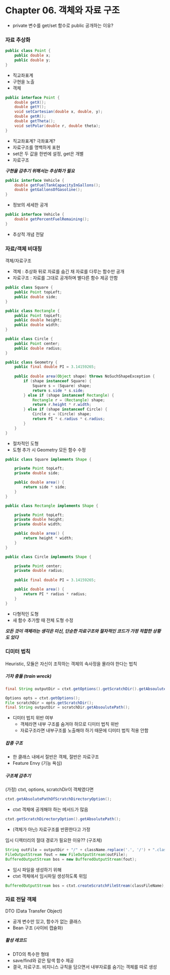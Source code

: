 # Chapter 06. 객체와 자료 구조
- private 변수를 get/set 함수로 public 공개하는 이유?

### 자료 추상화
```java
public class Point {
    public double x;
    public double y;
}
```
- 직교좌표계
- 구현을 노출
- 객체

```java
public interface Point {
    double getX();
    double getY();
    void setCartesian(double x, double, y);
    double getR();
    double getTheta();
    void setPolar(double r, double theta);
}
```
- 직교좌표계? 극좌표계?
- 자료구조를 명백하게 표현
- set은 두 값을 한번에 설정, get은 개별
- 자료구조

***구현을 감추기 위해서는 추상화가 필요***

```java
public interface Vehicle {
    double getFuelTankCapacityInGallons();
    double getGallonsOfGasoline();
}
```
- 정보의 세세한 공개
```java
public interface Vehicle {
    double getPercentFuelRemaining();
}
```
- 추상적 개념 전달

### 자료/객체 비대칭

객체/자료구조
- 객체 : 추상화 뒤로 자료를 숨긴 채 자료를 다루는 함수만 공개
- 자료구조 : 자료를 그대로 공개하며 별다른 함수 제공 안함

```java
public class Square {
    public Point topLeft;
    public double side;    
}

public class Rectangle {
    public Point topLeft;
    public double height;
    public double width;
}

public class Circle {
    public Point center;
    public double radius;
}

public class Geometry {
    public final double PI = 3.14159265;
    
    public double area(Object shape) throws NoSuchShapeException {
        if (shape instanceof Square) {
            Square s = (Square) shape;
            return s.side * s.side;
        } else if (shape instanceof Rectangle) {
            Rectangle r = (Rectangle) shape;
            return r.height * r.width;
        } else if (shape instanceof Circle) {
            Circle c = (Circle) shape;
            return PI * c.radius * c.radius;
        }
    }
}
``` 
- 절차적인 도형
- 도형 추가 시 Geometry 모든 함수 수정 

```java
public class Square implements Shape {

    private Point topLeft;
    private double side;

    public double area() {
        return side * side;
    }
}

public class Rectangle implements Shape {

    private Point topLeft;
    private double height;
    private double width;

    public double area() {
        return height * width;
    }
}

public class Circle implements Shape {

    private Point center;
    private double radius;
    
    public final double PI = 3.14159265;

    public double area() {
        return PI * radius * radius;
    }
}
```
- 다형적인 도형
- 새 함수 추가할 때 전체 도형 수정

***모든 것이 객체라는 생각은 미신, 단순한 자료구조와 절차적인 코드가 가정 적합한 상황도 있다***

### 디미터 법칙
Heuristic, 모듈은 자신이 조작하는 객체의 속사정을 몰라야 한다는 법칙

##### 기차 충돌 (train wreck)
```java
final String outputDir = ctxt.getOptions().getScratchDir().getAbsoulutePath();
``` 
```java
Options opts = ctxt.getOptions();
File scratchDir = opts.getScratchDir();
final String outputDir = scratchDir.getAbsoulutePath();
```
- 디미터 법치 위반 여부
  - 객체라면 내부 구조를 숨겨야 하므로 디미터 법칙 위반
  - 자료구조라면 내부구조를 노출해야 하기 때문에 디미터 법칙 적용 안함

##### 잡종 구조
- 한 클래스 내에서 절반은 객체, 절반은 자료구조
- Feature Envy (기능 욕심)

##### 구조체 감추기
(가정) ctxt, options, scratchDir이 객체였다면
```java
ctxt.getAbsolutePathOfScratchDirectoryOption();
```
- ctxt 객체에 공개해야 하는 메서드가 많음

```java
ctxt.getScratchDirectoryOption().getAbsolutePath();
``` 
- (객체가 아닌) 자료구조를 반환한다고 가정

임시 디렉터리의 절대 경로가 필요한 이유?? (구조체)
```java
String outFile = outputDir + "/" + className.replace('.', '/') + ".class";
FileOutputStream fout = new FileOutputStream(outFile);
BufferedOutputStream bos = new BufferedOutputStream(fout);
```
- 임시 파일을 생성하기 위해
- ctxt 객체에서 임시파일 생성하도록 위임
```java
BufferedOutputStream bos = ctxt.createScratchFileStream(classFileName);
```

### 자료 전달 객체
DTO (Data Transfer Object)
- 공개 변수만 있고, 함수가 없는 클래스
- Bean 구조 (사이비 캡슐화)

##### 활성 레코드
- DTO의 특수한 형태
- save/find와 같은 탐색 함수 제공
- 결국, 자료구조. 비지니스 규칙을 담으면서 내부자료를 숨기는 객체를 따로 생성
